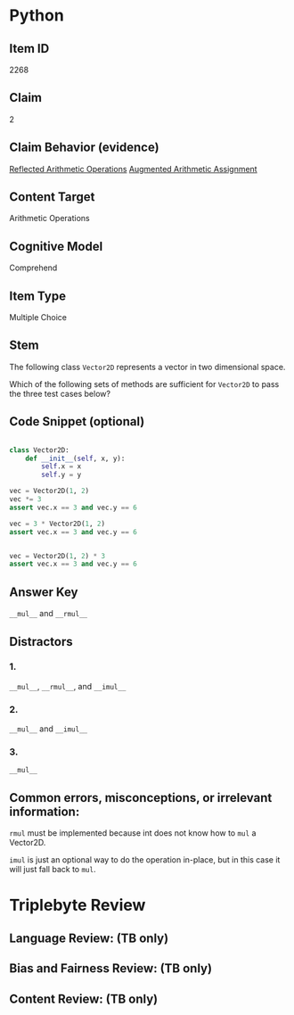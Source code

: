 # Python 

## Item ID
2268

## Claim
2


## Claim Behavior (evidence)

[Reflected Arithmetic Operations](https://docs.python.org/3/reference/datamodel.html#object.__radd__)
[Augmented Arithmetic Assignment](https://docs.python.org/3/reference/datamodel.html#object.__imul__)

## Content Target
Arithmetic Operations

## Cognitive Model
Comprehend

## Item Type
Multiple Choice

## Stem

The following class `Vector2D` represents a vector in two dimensional space. 

Which of the following sets of methods are sufficient for `Vector2D` to pass the three test cases below?

## Code Snippet (optional)
```python

class Vector2D:
    def __init__(self, x, y):
        self.x = x
        self.y = y

vec = Vector2D(1, 2)
vec *= 3 
assert vec.x == 3 and vec.y == 6

vec = 3 * Vector2D(1, 2)
assert vec.x == 3 and vec.y == 6


vec = Vector2D(1, 2) * 3
assert vec.x == 3 and vec.y == 6
```

## Answer Key

`__mul__` and `__rmul__`


## Distractors

### 1.

`__mul__`, `__rmul__`, and `__imul__`

### 2.

`__mul__` and `__imul__`

### 3.

`__mul__`


## Common errors, misconceptions, or irrelevant information:

`rmul` must be implemented because int does not know how to `mul` a Vector2D. 

`imul` is just an optional way to do the operation in-place, but in this case it will just fall back to `mul`.


# Triplebyte Review


## Language Review: (TB only)


## Bias and Fairness Review: (TB only)


## Content Review: (TB only)

